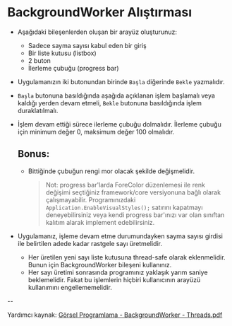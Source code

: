 # BackgroundWorker Alıştırması

- Aşağıdaki bileşenlerden oluşan bir arayüz oluşturunuz:
  - Sadece sayma sayısı kabul eden bir giriş
  - Bir liste kutusu (listbox)
  - 2 buton
  - İlerleme çubuğu (progress bar)

- Uygulamanızın iki butonundan birinde `Başla` diğerinde `Bekle` yazmalıdır.
- `Başla` butonuna basıldığında aşağıda açıklanan işlem başlamalı veya kaldığı yerden devam etmeli, `Bekle` butonuna basıldığında işlem duraklatılmalı.
- İşlem devam ettiği sürece ilerleme çubuğu dolmalıdır. İlerleme çubuğu için minimum değer 0, maksimum değer 100 olmalıdır.
    ## Bonus:
    - Bittiğinde çubuğun rengi mor olacak şekilde değişmelidir.
      > Not: progress bar'larda ForeColor düzenlemesi ile renk değişimi seçtiğiniz framework/core versiyonuna bağlı olarak çalışmayabilir.
      > Programınızdaki `Application.EnableVisualStyles();` satırını kapatmayı deneyebilirsiniz veya kendi progress bar'ınızı var olan sınıftan kalıtım alarak implement edebilirsiniz.

- Uygulamanız, işleme devam etme durumundayken sayma sayısı girdisi ile belirtilen adede kadar rastgele sayı üretmelidir.
  - Her üretilen yeni sayı liste kutusuna thread-safe olarak eklenmelidir. Bunun için BackgroundWorker bileşeni kullanınız.
  - Her sayı üretimi sonrasında programınız yaklaşık yarım saniye beklemelidir. Fakat bu işlemlerin hiçbiri kullanıcının arayüzü kullanımını engellememelidir.

-- 

Yardımcı kaynak: [Görsel Programlama - BackgroundWorker - Threads.pdf](Görsel%20Programlama%20-%20BackgroundWorker%20-%20Threads.pdf)

